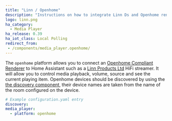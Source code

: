 ```yaml
---
title: "Linn / Openhome"
description: "Instructions on how to integrate Linn Ds and Openhome renderers into Home Assistant."
logo: linn.png
ha_category:
  - Media Player
ha_release: 0.39
ha_iot_class: Local Polling
redirect_from:
 - /components/media_player.openhome/
---
```



The `openhome` platform allows you to connect an [Openhome Compliant Renderer](http://openhome.org/) to Home Assistant such as a [Linn Products Ltd](https://www.linn.co.uk) HiFi streamer. It will allow you to control media playback, volume, source and see the current playing item. Openhome devices should be discovered by using the [the discovery component](/components/discovery/), their device names are taken from the name of the room configured on the device.

```yaml
# Example configuration.yaml entry
discovery:
media_player:
  - platform: openhome
```
